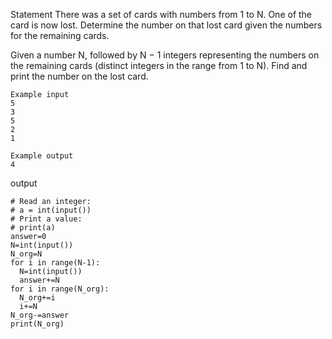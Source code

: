 Statement
There was a set of cards with numbers from 1 to N. One of the card is now lost. Determine the number on that lost card given the numbers for the remaining cards.

Given a number N, followed by N − 1 integers representing the numbers on the remaining cards (distinct integers in the range from 1 to N). Find and print the number on the lost card.
~~~
Example input
5
3
5
2
1

Example output
4
~~~
output
~~~
# Read an integer:
# a = int(input())
# Print a value:
# print(a)
answer=0
N=int(input())
N_org=N 
for i in range(N-1):
  N=int(input())
  answer+=N
for i in range(N_org):
  N_org+=i
  i+=N
N_org-=answer
print(N_org)

~~~
